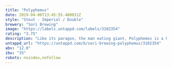 ```yaml
---
title: "Polyphemus"
date: 2019-04-06T13:45:55.480031Z
style: "Stout - Imperial / Double"
brewery: "Sori Brewing"
image: "https://labels.untappd.com/labels/3102354"
rating: "3.75"
description: "Like its paragon, the man eating giant, Polyphemos is a huge, bold and keeps you tangled. This Imperial Stout is brewed together with Seven Island Brewery from Corfu, Greece. Inspired by the Greek Portokalopita dessert, we brewed this beer using seven different malts, tangerine, cinnamon and milk sugar. A thick dessert to be enjoyed slowly."
untappd_url: "https://untappd.com/b/sori-brewing-polyphemus/3102354"
abv: "12.0"
ibu: "35"
robots: noindex,nofollow
---
```

